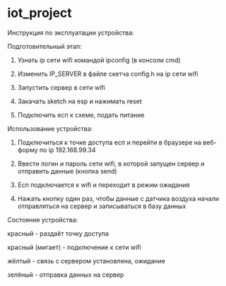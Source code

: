 # iot_project

Инструкция по эксплуатации устройства:

Подготовительный этап:

1) Узнать ip сети wifi командой ipconfig (в консоли cmd)

2) Изменить IP_SERVER в файле скетча config.h на ip сети wifi

3) Запустить сервер в сети wifi

4) Закачать sketch на esp и нажимать reset

5) Подключить есп к схеме, подать питание

Использование устройства:

1) Подключиться к точке доступа есп и перейти в браузере на веб-форму по ip 192.168.99.34

2) Ввести логин и пароль сети wifi, в которой запущен сервер и отправить данные (кнопка send)

3) Есп подключается к wifi и переходит в режим ожидания

4) Нажать кнопку один раз, чтобы данные с датчика воздуха начали отправляться на сервер и записываться в базу данных

Состояния устройства:

красный - раздаёт точку доступа

красный (мигает) - подключение к сети wifi

жёлтый - связь с сервером установлена, ожидание

зелёный - отправка данных на сервер

